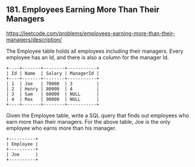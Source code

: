 ## 181. Employees Earning More Than Their Managers

https://leetcode.com/problems/employees-earning-more-than-their-managers/description/

The Employee table holds all employees including their managers. Every employee has an Id, and there is also a column for the manager Id.

```
+----+-------+--------+-----------+
| Id | Name  | Salary | ManagerId |
+----+-------+--------+-----------+
| 1  | Joe   | 70000  | 3         |
| 2  | Henry | 80000  | 4         |
| 3  | Sam   | 60000  | NULL      |
| 4  | Max   | 90000  | NULL      |
+----+-------+--------+-----------+
```

Given the Employee table, write a SQL query that finds out employees who earn more than their managers. For the above table, Joe is the only employee who earns more than his manager.

```
+----------+
| Employee |
+----------+
| Joe      |
+----------+
```
